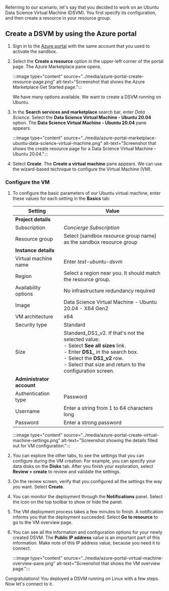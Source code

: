 Referring to our scenario, let's say that you decided to work on an Ubuntu Data Science Virtual Machine (DSVM). You first specify its configuration, and then create a resource in your resource group.

## Create a DSVM by using the Azure portal

1. Sign in to the [Azure portal](https://portal.azure.com/learn.docs.microsoft.com?azure-portal=true) with the same account that you used to activate the sandbox.

1. Select the **Create a resource** option in the upper-left corner of the portal page. The Azure Marketplace pane opens.

    :::image type="content" source="../media/azure-portal-create-resource-page.png" alt-text="Screenshot that shows the Azure Marketplace Get Started page.":::

    We have many options available. We want to create a DSVM running on Ubuntu.

1. In the **Search services and marketplace** search bar, enter *Data Science*. Select the **Data Science Virtual Machine - Ubuntu 20.04** option. The **Data Science Virtual Machine - Ubuntu 20.04** pane appears.

    :::image type="content" source="../media/azure-portal-marketplace-ubuntu-data-science-virtual-machine.png" alt-text="Screenshot that shows the create resource page for a Data Science Virtual Machine - Ubuntu 20.04.":::

1. Select **Create**. The **Create a virtual machine** pane appears. We can use the wizard-based technique to configure the Virtual Machine (VM).

### Configure the VM

1. To configure the basic parameters of our Ubuntu virtual machine, enter these values for each setting in the **Basics** tab:

    | Setting | Value |
    | --- | --- |
    | **Project details**| |
    | Subscription | *Concierge Subscription* |
    | Resource group | Select <rgn>[sandbox resource group name]</rgn> as the sandbox resource group |
    | **Instance details**| |
    | Virtual machine name | Enter *test-ubuntu-dsvm* |
    | Region | Select a region near you. It should match the resource group. |
    | Availability options | No infrastructure redundancy required |
    | Image | Data Science Virtual Machine - Ubuntu 20.04 - X64 Gen2 |
    | VM architecture | x64 |
    | Security type | Standard |
    | Size | Standard_DS1_v2. If that's not the selected value: <br> - Select **See all sizes** link. <br> - Enter **DS1\_** in the search box. <br> - Select the **DS1\_v2** row. <br> - Select that size and return to the configuration screen. |
    | **Administrator account**| |
    | Authentication type | Password |
    | Username | Enter a string from 1 to 64 characters long |
    | Password | Enter a strong password |

    :::image type="content" source="../media/azure-portal-create-virtual-machine-settings.png" alt-text="Screenshot showing the details filled out for VM configuration.":::

1. You can explore the other tabs, to see the settings that you can configure during the VM creation. For example, you can specify your data disks on the **Disks** tab. After you finish your exploration, select **Review + create** to review and validate the settings.

1. On the review screen, verify that you configured all the settings the way you want. Select **Create**.

1. You can monitor the deployment through the **Notifications** panel. Select the icon on the top toolbar to show or hide the panel.

1. The VM deployment process takes a few minutes to finish. A notification informs you that the deployment succeeded. Select **Go to resource** to go to the VM overview page.

1. You can see all the information and configuration options for your newly created DSVM. The **Public IP address** value is an important part of this information. Make note of this IP address value, because you need it to connect.

    :::image type="content" source="../media/azure-portal-virtual-machine-overview-pane.png" alt-text="Screenshot that shows the VM overview page.":::

Congratulations! You deployed a DSVM running on Linux with a few steps. Now let's connect to it.
